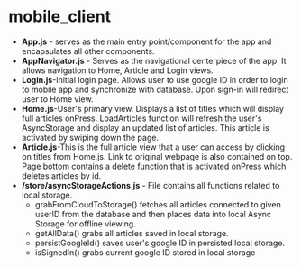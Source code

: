 # mobile_client
<ul>
<li><b>App.js</b> - serves as the main entry point/component for the app and encapsulates all other components. </li>
<li><b>AppNavigator.js</b> - Serves as the navigational centerpiece of the app. It allows navigation to Home, Article and Login views.</li>
  
  <li><b>Login.js</b>-Initial login page. Allows user to use google ID in order to login to mobile app and synchronize with database. Upon sign-in will redirect user to Home view.</li>
    <li><b>Home.js</b>-User's primary view. Displays a list of titles which will display full articles onPress. LoadArticles function will refresh the user's AsyncStorage and display an updated list of articles. This article is activated by swiping down the page.</li>
       <li><b>Article.js</b>-This is the full article view that a user can access by clicking on titles from Home.js. Link to original webpage is also contained on top. Page bottom contains a delete function that is activated onPress which deletes articles by id.</li>
          <li><b>/store/asyncStorageActions.js</b> - File contains all functions related to local storage. 
  
- grabFromCloudToStorage() fetches all articles connected to given userID from the database and then places data into local Async Storage for offline viewing. 
- getAllData() grabs all articles saved in local storage. 
- persistGoogleId() saves user's google ID in persisted local storage. 
- isSignedIn() grabs current google ID stored in local storage</li>

